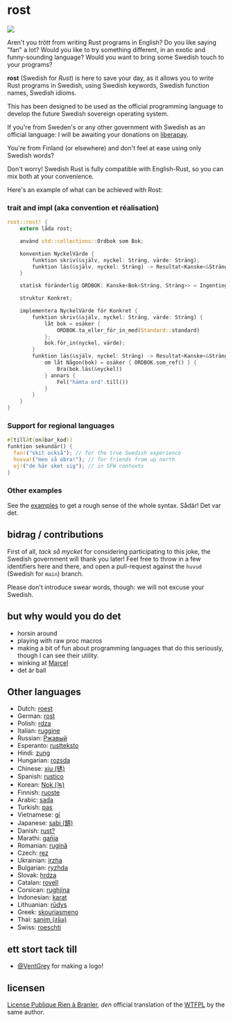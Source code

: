 # rost

![](https://github.com/vojd/rost/raw/huvud/logo.jpeg)

Aren't you _trött_ from writing Rust programs in English? Do you like saying
"fan" a lot? Would you like to try something different, in an exotic and
funny-sounding language? Would you want to bring some Swedish touch to your
programs?

**rost** (Swedish for _Rust_) is here to save your day, as it allows you to
write Rust programs in Swedish, using Swedish keywords, Swedish function names,
Swedish idioms.

This has been designed to be used as the official programming language to
develop the future Swedish sovereign operating system. 

If you're from Sweden's or any other government with Swedish as an official 
language: I will be awaiting your donations on
[liberapay](https://liberapay.com/bnjbvr/).

You're from Finland (or elsewhere) and don't feel at ease using only Swedish words? 

Don't worry!
Swedish Rust is fully compatible with English-Rust, so you can mix both at your
convenience.

Here's an example of what can be achieved with Rost:

### trait and impl (aka convention et réalisation)

```rust
rost::rost! {
    extern låda rost;

    använd std::collections::Ordbok som Bok;

    konvention NyckelVärde {
        funktion skriv(&själv, nyckel: Sträng, värde: Sträng);
        funktion läs(&själv, nyckel: Sträng) -> Resultat<Kanske<&Sträng>, Sträng>;
    }

    statisk föränderlig ORDBOK: Kanske<Bok<Sträng, Sträng>> = Ingenting;

    struktur Konkret;

    implementera NyckelVärde för Konkret {
        funktion skriv(&själv, nyckel: Sträng, värde: Sträng) {
            låt bok = osäker {
                ORDBOK.ta_eller_för_in_med(Standard::standard)
            };
            bok.för_in(nyckel, värde);
        }
        funktion läs(&själv, nyckel: Sträng) -> Resultat<Kanske<&Sträng>, Sträng> {
            om låt Någon(bok) = osäker { ORDBOK.som_ref() } {
                Bra(bok.läs(&nyckel))
            } annars {
                Fel("hämta ord".till())
            }
        }
    }
}
```

### Support for regional languages

```rust
#[tillåt(onåbar_kod)]
funktion sekundär() {
  fan!("skit också"); // for the true Swedish experience
  huvva!("men så obra!"); // for friends from up north
  oj!("de här sket sig"); // in SFW contexts
}
```

### Other examples

See the [examples](./examples/src/main.rs) to get a rough sense of the whole
syntax. Sådär! Det var det.

## bidrag / contributions

First of all, _tack så mycket_ for considering participating to this joke, the
Swedish government will thank you later! Feel free to throw in a few identifiers
here and there, and open a pull-request against the `huvud` (Swedish for
`main`) branch.

Please don't introduce swear words, though: we will not excuse your Swedish.

## but why would you do det

- horsin around
- playing with raw proc macros
- making a bit of fun about programming languages that do this seriously,
  though I can see their utility.
- winking at [Marcel](https://github.com/brouberol/marcel)
- det är ball

## Other languages

- Dutch: [roest](https://github.com/jeroenhd/roest)
- German: [rost](https://github.com/michidk/rost)
- Polish: [rdza](https://github.com/phaux/rdza)
- Italian: [ruggine](https://github.com/DamianX/ruggine)
- Russian: [Ржавый](https://github.com/Sanceilaks/rzhavchina)
- Esperanto: [rustteksto](https://github.com/dscottboggs/rustteksto)
- Hindi: [zung](https://github.com/rishit-khandelwal/zung)
- Hungarian: [rozsda](https://github.com/jozsefsallai/rozsda)
- Chinese: [xiu (锈)](https://github.com/lucifer1004/xiu)
- Spanish: [rustico](https://github.com/UltiRequiem/rustico)
- Korean: [Nok (녹)](https://github.com/Alfex4936/nok)
- Finnish: [ruoste](https://github.com/vkoskiv/ruoste)
- Arabic: [sada](https://github.com/LAYGATOR/sada)
- Turkish: [pas](https://github.com/ekimb/pas)
- Vietnamese: [gỉ](https://github.com/Huy-Ngo/gir)
- Japanese: [sabi (錆)](https://github.com/yuk1ty/sabi)
- Danish: [rust?](https://github.com/LunaTheFoxgirl/rust-dk)
- Marathi: [gan̄ja](https://github.com/pranavgade20/ganja)
- Romanian: [rugină](https://github.com/aionescu/rugina)
- Czech: [rez](https://github.com/radekvit/rez)
- Ukrainian: [irzha](https://github.com/brokeyourbike/irzha)
- Bulgarian: [ryzhda](https://github.com/gavadinov/ryzhda)
- Slovak: [hrdza](https://github.com/TheMessik/hrdza)
- Catalan: [rovell](https://github.com/gborobio73/rovell)
- Corsican: [rughjina](https://github.com/aldebaranzbradaradjan/rughjina)
- Indonesian: [karat](https://github.com/annurdien/karat)
- Lithuanian: [rūdys](https://github.com/TruncatedDinosour/rudys)
- Greek: [skouriasmeno](https://github.com/devlocalhost/skouriasmeno)
- Thai: [sanim (สนิม)](https://github.com/korewaChino/sanim)
- Swiss: [roeschti](https://github.com/Georg-code/roeschti)

## ett stort tack till

- [@VentGrey](https://twitter.com/VentGrey) for making a logo!

## licensen

[License Publique Rien à Branler](http://sam.zoy.org/lprab/),
_den_ official translation of the [WTFPL](http://www.wtfpl.net/)
by the same author.
